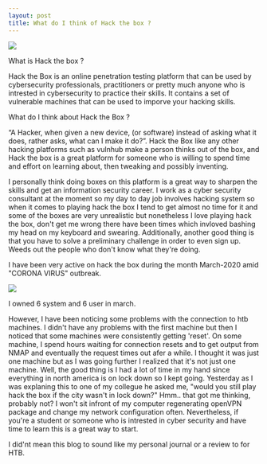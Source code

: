 ```yaml
---
layout: post
title: What do I think of Hack the box ?
---
```

![](/images/2020-03-28-htb/1.png)

What is Hack the box ?

Hack the Box is an online penetration testing platform that can be used by cybersecurity professionals, practitioners or pretty much anyone who is intrested in cybersecurity to practice their skills. It contains a set of vulnerable machines that can be used to imporve your hacking skills.


What do I think about Hack the Box ?

“A Hacker, when given a new device, (or software) instead of asking what it does, rather asks, what can I make it do?”. Hack the Box like any other hacking platforms such as vulnhub make a person thinks out of the box, and Hack the box is a great platform for someone who is willing to spend time and effort on learning about, then tweaking and possibly inventing.

I personally think doing boxes on this platform is a great way to sharpen the skills and get an information security career. I work as a cyber security consultant at the moment so my day to day job involves hacking system so when it comes to playing hack the box I tend to get almost no time for it and some of the boxes are very unrealistic but nonetheless I love playing hack the box, don't get me wrong there have been times which invloved bashing my head on my keyboard and swearing.
Additionally, another good thing is that you have to solve a preliminary challenge in order to even sign up. Weeds out the people who don't know what they're doing.

I have been very active on hack the box during the month March-2020 amid "CORONA VIRUS" outbreak.

![](/images/2020-03-28-htb/2.png)

I owned 6 system and 6 user in march.


However, I have been noticing some problems with the connection to  htb machines. I didn't have any problems with the first machine but then I noticed that some machines were consistently getting 'reset'.
On some machine, I spend hours waiting for connection resets and to get output from NMAP and eventually the request times out afer a while. I thought it was just one machine but as I was going further I realized that it's not just one machine.
Well, the good thing is I had a lot of time in my hand since everything in north america is on lock down so I kept going. Yesterday as I was explaning this to one of my collegue he asked me, "would you still play hack the box if the city wasn't in lock down?"  Hmm.. that got me thinking, probably not? I won't sit infront of my computer regenerating openVPN package and change my network configuration often. Nevertheless, if you're a student or someone who is intrested in cyber security and have time to learn this is a great way to start.


I did'nt mean this blog to sound like my personal journal or a review to for HTB. 
